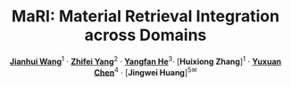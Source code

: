 <div align="center">

<h1> MaRI: Material Retrieval Integration across Domains </h1>

[**Jianhui Wang**](#)<sup>1</sup> · [**Zhifei Yang**](#)<sup>2</sup> · [**Yangfan He**](#)<sup>3</sup>· [**Huixiong Zhang**]<sup>1</sup> · [**Yuxuan Chen**](#)<sup>4</sup> · [**Jingwei Huang**]<sup>5✉</sup>
